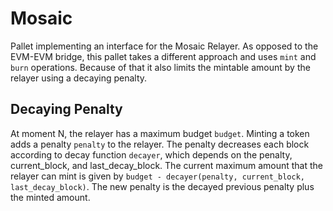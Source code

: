 # Mosaic

Pallet implementing an interface for the Mosaic Relayer. As opposed to the EVM-EVM bridge, this pallet takes a different approach and uses `mint` and `burn` operations.
Because of that it also limits the mintable amount by the relayer using a decaying penalty.

## Decaying Penalty

At moment N, the relayer has a maximum budget `budget`. Minting a token adds a penalty `penalty` to the relayer. The penalty decreases each block according to decay function `decayer`,
which depends on the penalty, current_block, and last_decay_block. The current maximum amount that the relayer can mint is given by `budget - decayer(penalty, current_block, last_decay_block)`.
The new penalty is the decayed previous penalty plus the minted amount.
